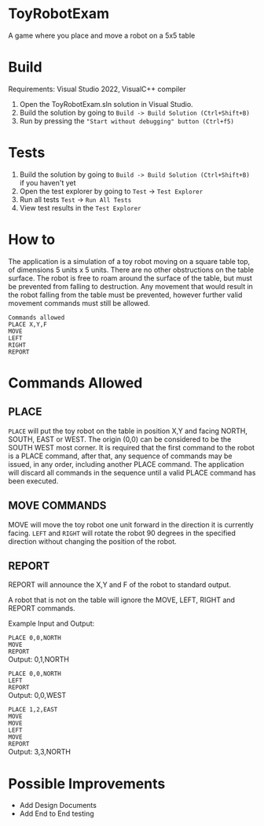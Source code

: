 # ToyRobotExam

A game where you place and move a robot on a 5x5 table

# Build
Requirements:  Visual Studio 2022, VisualC++ compiler
1. Open the ToyRobotExam.sln solution in Visual Studio.
2. Build the solution by going to ```Build -> Build Solution (Ctrl+Shift+B)```
3. Run by pressing the ```"Start without debugging" button (Ctrl+f5)```

# Tests
1. Build the solution by going to ```Build -> Build Solution (Ctrl+Shift+B)``` if you haven't yet
3. Open the test explorer by going to `Test` -> `Test Explorer`
2. Run all tests `Test` -> `Run All Tests`
3. View test results in the `Test Explorer`

# How to

The application is a simulation of a toy robot moving on a square table top, of dimensions 5 units x 5 units. There are no
other obstructions on the table surface. The robot is free to roam around the surface of the table, but must be prevented
from falling to destruction. Any movement that would result in the robot falling from the table must be prevented,
however further valid movement commands must still be allowed.

`Commands allowed`     <br />
```PLACE X,Y,F```      <br />
```MOVE```             <br />
```LEFT```             <br />
```RIGHT```            <br />
```REPORT```           <br />

# Commands Allowed

## PLACE
`PLACE` will put the toy robot on the table in position X,Y and facing NORTH, SOUTH, EAST or WEST. The origin (0,0)
can be considered to be the SOUTH WEST most corner. It is required that the first command to the robot is a PLACE
command, after that, any sequence of commands may be issued, in any order, including another PLACE command. The
application will discard all commands in the sequence until a valid PLACE command has been executed.

## MOVE COMMANDS
MOVE will move the toy robot one unit forward in the direction it is currently facing.
`LEFT` and `RIGHT` will rotate the robot 90 degrees in the specified direction without changing the position of the
robot.
## REPORT
REPORT will announce the X,Y and F of the robot to standard output.

A robot that is not on the table will ignore the MOVE, LEFT, RIGHT and REPORT commands.

Example Input and Output:

`PLACE 0,0,NORTH`     <br />
`MOVE`                <br />
`REPORT`              <br />
Output: 0,1,NORTH     <br />


`PLACE 0,0,NORTH`     <br />
`LEFT`                <br />
`REPORT`              <br />
Output: 0,0,WEST      <br />


`PLACE 1,2,EAST`      <br />
`MOVE`                <br />
`MOVE`                <br />
`LEFT`                <br />
`MOVE`                <br />
`REPORT`              <br />
Output: 3,3,NORTH     <br />

# Possible Improvements
* Add Design Documents
* Add End to End testing
